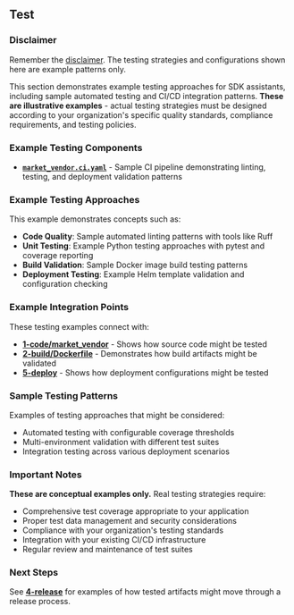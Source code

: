 ## Test

### Disclaimer
Remember the [disclaimer](../). The testing strategies and configurations shown here are example patterns only.

This section demonstrates example testing approaches for SDK assistants, including sample automated testing and CI/CD integration patterns. **These are illustrative examples** - actual testing strategies must be designed according to your organization's specific quality standards, compliance requirements, and testing policies.

### Example Testing Components

- **[`market_vendor.ci.yaml`](./market_vendor.ci.yaml)** - Sample CI pipeline demonstrating linting, testing, and deployment validation patterns

### Example Testing Approaches

This example demonstrates concepts such as:

- **Code Quality**: Sample automated linting patterns with tools like Ruff
- **Unit Testing**: Example Python testing approaches with pytest and coverage reporting
- **Build Validation**: Sample Docker image build testing patterns
- **Deployment Testing**: Example Helm template validation and configuration checking

### Example Integration Points

These testing examples connect with:
- **[1-code/market_vendor](../1-code/market_vendor/)** - Shows how source code might be tested
- **[2-build/Dockerfile](../2-build/Dockerfile)** - Demonstrates how build artifacts might be validated
- **[5-deploy](../5-deploy/)** - Shows how deployment configurations might be tested

### Sample Testing Patterns

Examples of testing approaches that might be considered:
- Automated testing with configurable coverage thresholds
- Multi-environment validation with different test suites
- Integration testing across various deployment scenarios

### Important Notes

**These are conceptual examples only.** Real testing strategies require:
- Comprehensive test coverage appropriate to your application
- Proper test data management and security considerations
- Compliance with your organization's testing standards
- Integration with your existing CI/CD infrastructure
- Regular review and maintenance of test suites

### Next Steps

See **[4-release](../4-release/)** for examples of how tested artifacts might move through a release process.